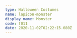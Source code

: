 ```yaml
---
type: Halloween Costumes
name: lapicon-monster
display_name: Monster
code: f011
date: 2020-11-02T02:22:15.080Z
---
```

